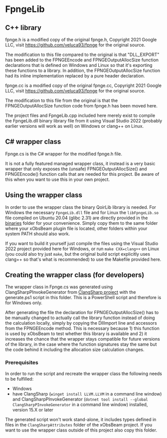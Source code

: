 ﻿# FpngeLib
## C++ library
fpnge.h is a modified copy of the original fpnge.h, Copyright 2021 Google LLC, visit https://github.com/veluca93/fpnge for the original source.

The modification to this file compared to the original is that "DLL_EXPORT" has been added to the FPNGEEncode and FPNGEOutputAllocSize function declarations that is defined on Windows and Linux so that it's exporting these functions to a library. In addition, the FPNGEOutputAllocSize function had its inline implementation replaced by a pure header declaration.

fpnge.cc is a modified copy of the original fpnge.cc, Copyright 2021 Google LLC, visit https://github.com/veluca93/fpnge for the original source.

The modification to this file from the original is that the FPNGEOutputAllocSize function code from fpnge.h has been moved here.

The project files and FpngeLib.cpp included here merely exist to compile the FpngeLib.dll binary library file from it using Visual Studio 2022 (probably earlier versions will work as well) on Windows or clang++ on Linux.

## C# wrapper class
Fpnge.cs is the C# wrapper for the modified fpnge.h file.

It is not a fully featured managed wrapper class, it instead is a very basic wrapper that only exposes the (unsafe) FPNGEOutputAllocSize() and FPNGEEncode() function calls that are needed for this project. Be aware of this when you want to use this in your own project.

## Using the wrapper class
In order to use the wrapper class the binary QoirLib library is needed. For Windows the necessary `FpngeLib.dll` file and for Linux the `libFpngeLib.so` file compiled on Ubuntu 20.04 (glibc 2.31) are directly provided in the [binaries](binaries) folder for your convenience. Simply copy them to the same folder where your xObsBeam plugin file is located, other folders within your system PATH should also work.

If you want to build it yourself just compile the files using the Visual Studio 2022 project provided here for Windows, or run `make CXX=clang++` on Linux (you could also try just `make`, but the original build script explicitly uses clang++ so that's what is recommended) to use the Makefile provided here.

## Creating the wrapper class (for developers)
The wrapper class in Fpnge.cs was generated using ClangSharpPInvokeGenerator from [ClangSharp project](https://github.com/dotnet/ClangSharp) with the generate.ps1 script in this folder. This is a PowerShell script and therefore is for Windows only.

After generating the file the declaration for FPNGEOutputAllocSize() has to be manually changed to actually call the library function instead of doing the calculation locally, simply by copying the DllImport line and accessors from the FPNGEEncode method. This is necessary because 1) this function is used by xObsBeam to test whether this library is available and 2) it increases the chance that the wrapper stays compatible for future versions of the library, in the case where the function signatures stay the same but the code behind it including the allocation size calculation changes.

### Prerequisites
In order to run the script and recreate the wrapper class the following needs to be fulfilled:
- Windows
- have ClangSharp (`winget install LLVM.LLVM` in a command line window) and ClangSharpPInvokeGenerator (`dotnet tool install --global ClangSharpPInvokeGenerator` in a command line window) installed, version 15.X or later

The generated script won't work stand-alone, it includes types defined in files in the `ClangSharpAttributes` folder of the xObsBeam project. If you want to use the wrapper class outside of this project also copy this folder.
